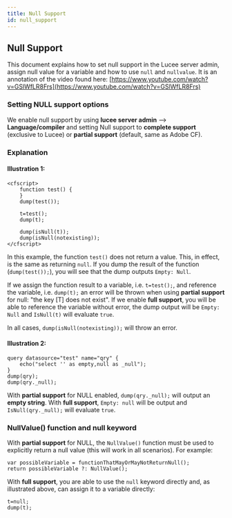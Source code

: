 ```yaml
---
title: Null Support
id: null_support
---
```


## Null Support

This document explains how to set null support in the Lucee server admin, assign null value for a variable and how to use `null` and `nullvalue`. It is an annotation of the video found here: [https://www.youtube.com/watch?v=GSlWfLR8Frs](https://www.youtube.com/watch?v=GSlWfLR8Frs)

### Setting NULL support options

We enable null support by using **lucee server admin** --> **Language/compiler** and setting Null support to **complete support** (exclusive to Lucee) or **partial support** (default, same as Adobe CF).

### Explanation

#### Illustration 1:

```lucee
<cfscript>
	function test() {
	}
	dump(test());

	t=test();
	dump(t);

	dump(isNull(t));
	dump(isNull(notexisting));
</cfscript>
```

In this example, the function `test()` does not return a value. This, in effect, is the same as returning `null`. If you dump the result of the function (`dump(test());`), you will see that the dump outputs `Empty: Null`.

If we assign the function result to a variable, i.e. `t=test();`, and reference the variable, i.e. `dump(t);` an error will be thrown when using **partial support** for null: "the key [T] does not exist". If we enable **full support**, you will be able to reference the variable without error, the dump output will be `Empty: Null` and `IsNull(t)` will evaluate `true`.

In all cases, `dump(isNull(notexisting));` will throw an error.


#### Illustration 2:

```luceescript
query datasource="test" name="qry" {
	echo("select '' as empty,null as _null");
}
dump(qry);
dump(qry._null);
```

With **partial support** for NULL enabled, `dump(qry._null);` will output an **empty string**. With **full support**, `Empty: null` will be output and `IsNull(qry._null);` will evaluate `true`.


### NullValue() function and null keyword

With **partial support** for NULL, the `NullValue()` function must be used to explicitly return a null value (this will work in all scenarios). For example:

```luceescript
var possibleVariable = functionThatMayOrMayNotReturnNull();
return possibleVariable ?: NullValue();
```

With **full support**, you are able to use the `null` keyword directly and, as illustrated above, can assign it to a variable directly:

```luceescript
t=null;
dump(t);
```
